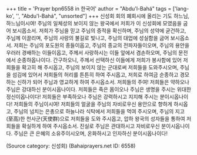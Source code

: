 +++
title = 'Prayer bpn6558 in 한국어'
author = "Abdu'l-Bahá"
tags = ['lang-ko', '', "Abdu'l-Bahá", "unsorted"]
+++
신성회 회의 폐회시에 올리는 기도
하느님, 하느님이시여! 주님의 일체성의 보이지 않는 왕국에서 저희가 이 신성회에 모였음을 굽어 보시옵소서. 저희가 주님을 믿고 주님의 증적을 확신하며, 주님의 성약에 굳건하고, 주님께 이끌리며, 주님의 사랑의 불길로 빛나고, 주님의 대업에 성실함을 굽어 보시옵소서. 저희는 주님의 포도원의 종들이옵고, 주님의 종교의 전파자들이오며, 주님의 용안을 우러러 경배하는 이들이옵고, 주께서 사랑하시는 이들 앞에서 겸손하오며, 주님의 문전에서 순종하옵나이다. 간구하오니, 주께서 선택하신 이들에게 저희가 봉사함에 있어 저희들을 확고히 해 주시옵고, 주님의 보이지 않는 군대로써 저희들을 도와주시오며, 주님을 섬김에 있어서 저희들의 허리를 튼튼히 하여 주시옵고, 저희로 하여금 순종하고 경모하는 신하가 되어 주님과 영교하게 하여 주시옵소서.
저희들의 주여! 저희들은 약하오나 주님은 강대하신 분이시옵나이다. 저희들은 죽은 몸이오나 주님은 생명을 주시는 위대한 정신이옵나이다! 저희들은 부족하오나 주님은 강력하시고 지지해 주시는 분이시옵나이다! 저희들의 주님이시여! 저희들의 얼굴을 주님의 자비로우신 용안으로 향하게 하시옵고, 주님의 넘치는 은총으로 하늘나라 식탁에서 저희들을 먹여 주시오며, 주님의 지고(至高)한 천사군(天使群)으로 저희들을 도와 주시옵고, 압하 왕국의 성자들을 통하여 저희들을 확실하게 하여 주시옵소서.
진실로 주님은 관대하시고 자비로우신 분이시옵나이다. 주님은 큰 은혜의 소유주이시오며, 온화하시고 인자하신 분이시옵나이다!

(Source category: 신성회)
(Bahaiprayers.net ID: 6558)
